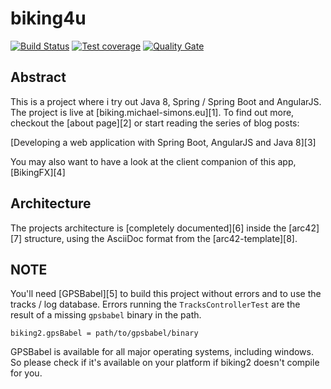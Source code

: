# biking4u

[![Build Status](https://travis-ci.org/michael-simons/biking2.svg?branch=public)](https://travis-ci.org/michael-simons/biking2) [![Test coverage](https://sonarcloud.io/api/project_badges/measure?project=eu.michael-simons%3Abiking2&metric=coverage)](https://sonarcloud.io/dashboard?id=eu.michael-simons%3Abiking2) [![Quality Gate](https://sonarcloud.io/api/project_badges/measure?project=eu.michael-simons%3Abiking2&metric=alert_status)](https://sonarcloud.io/dashboard?id=eu.michael-simons%3Abiking2)

## Abstract

This is a project where i try out Java 8, Spring / Spring Boot and AngularJS. The project is live at [biking.michael-simons.eu][1]. To find out more, checkout the [about page][2] or start reading the series of blog posts:

[Developing a web application with Spring Boot, AngularJS and Java 8][3]

You may also want to have a look at the client companion of this app, [BikingFX][4]

## Architecture 

The projects architecture is [completely documented][6] inside the [arc42][7] structure, using the AsciiDoc format from the [arc42-template][8].

## NOTE

You'll need [GPSBabel][5] to build this project without errors and to use the tracks / log database. Errors running the `TracksControllerTest` are the result of a missing `gpsbabel` binary in the path.

    biking2.gpsBabel = path/to/gpsbabel/binary

GPSBabel is available for all major operating systems, including windows. So please check if it's available on your platform if biking2 doesn't compile for you.

